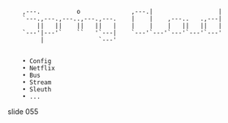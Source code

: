         
        ,---.          o              ,---.|                  |
        `---.,---.,---..,---.,---.    |    |    ,---..   .,---|
            ||   ||    ||   ||   |    |    |    |   ||   ||   |
        `---'|---'`    ``   '`---|    `---'`---'`---'`---'`---'
             |               `---'


        • Config
        • Netflix
        • Bus
        • Stream
        • Sleuth
        • ...

















































































slide 055
